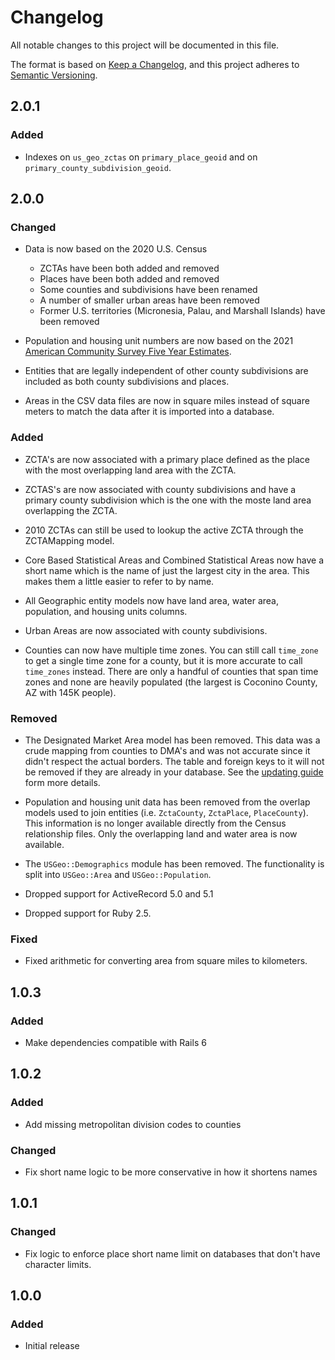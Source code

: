 # Changelog
All notable changes to this project will be documented in this file.

The format is based on [Keep a Changelog](https://keepachangelog.com/en/1.0.0/),
and this project adheres to [Semantic Versioning](https://semver.org/spec/v2.0.0.html).

## 2.0.1

### Added

- Indexes on `us_geo_zctas` on `primary_place_geoid` and on `primary_county_subdivision_geoid`.

## 2.0.0

### Changed

- Data is now based on the 2020 U.S. Census
  * ZCTAs have been both added and removed
  * Places have been both added and removed
  * Some counties and subdivisions have been renamed
  * A number of smaller urban areas have been removed
  * Former U.S. territories (Micronesia, Palau, and Marshall Islands) have been removed

- Population and housing unit numbers are now based on the 2021 [American Community Survey Five Year Estimates](https://www.census.gov/programs-surveys/acs).

- Entities that are legally independent of other county subdivisions are included as both county subdivisions and places.

- Areas in the CSV data files are now in square miles instead of square meters to match the data after it is imported into a database.

### Added

- ZCTA's are now associated with a primary place defined as the place with the most overlapping land area with the ZCTA.

- ZCTAS's are now associated with county subdivisions and have a primary county subdivision which is the one with the moste land area overlapping the ZCTA.

- 2010 ZCTAs can still be used to lookup the active ZCTA through the ZCTAMapping model.

- Core Based Statistical Areas and Combined Statistical Areas now have a short name which is the name of just the largest city in the area. This makes them a little easier to refer to by name.

- All Geographic entity models now have land area, water area, population, and housing units columns.

- Urban Areas are now associated with county subdivisions.

- Counties can now have multiple time zones. You can still call `time_zone` to get a single time zone for a county, but it is more accurate to call `time_zones` instead. There are only a handful of counties that span time zones and none are heavily populated (the largest is Coconino County, AZ with 145K people).

### Removed

- The Designated Market Area model has been removed. This data was a crude mapping from counties to DMA's and was not accurate since it didn't respect the actual borders. The table and foreign keys to it will not be removed if they are already in your database. See the [updating guide](UPDATING_TO_VERSION_2.md) form more details.

- Population and housing unit data has been removed from the overlap models used to join entities (i.e. `ZctaCounty`, `ZctaPlace`, `PlaceCounty`). This information is no longer available directly from the Census relationship files. Only the overlapping land and water area is now available.

- The `USGeo::Demographics` module has been removed. The functionality is split into `USGeo::Area` and `USGeo::Population`.

- Dropped support for ActiveRecord 5.0 and 5.1

- Dropped support for Ruby 2.5.

### Fixed

- Fixed arithmetic for converting area from square miles to kilometers.

## 1.0.3

### Added

- Make dependencies compatible with Rails 6

## 1.0.2

### Added

- Add missing metropolitan division codes to counties

### Changed

- Fix short name logic to be more conservative in how it shortens names

## 1.0.1

### Changed

- Fix logic to enforce place short name limit on databases that don't have character limits.

## 1.0.0

### Added

- Initial release
